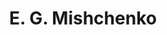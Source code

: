 ---
layout: page
title: E. G. Mishchenko
description: Postdoc
img: 
redirect: 
importance: 1
category: former postdocs
---